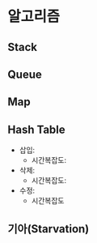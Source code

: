 # 알고리즘

## Stack

## Queue

## Map

## Hash Table
+ 삽입:
    + 시간복잡도: 
+ 삭제:
    + 시간복잡도:
+ 수정:
    + 시간복잡도

## 기아(Starvation)